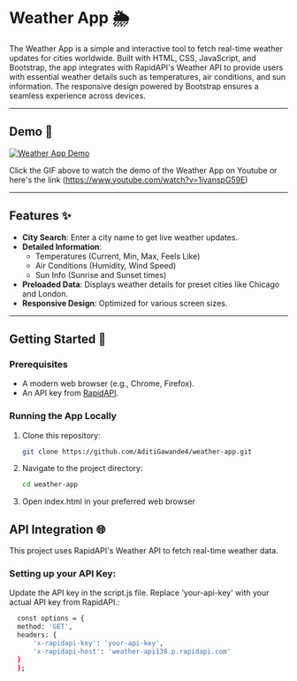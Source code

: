 # Weather App 🌦️

The Weather App is a simple and interactive tool to fetch real-time weather updates for cities worldwide. Built with HTML, CSS, JavaScript, and Bootstrap, the app integrates with RapidAPI's Weather API to provide users with essential weather details such as temperatures, air conditions, and sun information. The responsive design powered by Bootstrap ensures a seamless experience across devices.

---

## Demo 🎥

[![Weather App Demo](assets/weather-demo.gif)](https://www.youtube.com/watch?v=1ivanspG59E)

Click the GIF above to watch the demo of the Weather App on Youtube or here's the link (https://www.youtube.com/watch?v=1ivanspG59E)


---

## Features ✨

- **City Search**: Enter a city name to get live weather updates.
- **Detailed Information**:
  - Temperatures (Current, Min, Max, Feels Like)
  - Air Conditions (Humidity, Wind Speed)
  - Sun Info (Sunrise and Sunset times)
- **Preloaded Data**: Displays weather details for preset cities like Chicago and London.
- **Responsive Design**: Optimized for various screen sizes.

---

## Getting Started 🚀

### Prerequisites

- A modern web browser (e.g., Chrome, Firefox).
- An API key from [RapidAPI](https://rapidapi.com).

### Running the App Locally

1. Clone this repository:
   ```bash
   git clone https://github.com/AditiGawande4/weather-app.git
2. Navigate to the project directory:
   ```bash
   cd weather-app
3. Open index.html in your preferred web browser

## API Integration 🌐
This project uses RapidAPI's Weather API to fetch real-time weather data.

### Setting up your API Key:
Update the API key in the script.js file. Replace 'your-api-key' with your actual API key from RapidAPI.:
  ```bash
    const options = {
    method: 'GET',
    headers: {
        'x-rapidapi-key': 'your-api-key',
        'x-rapidapi-host': 'weather-api138.p.rapidapi.com'
    }
    };


